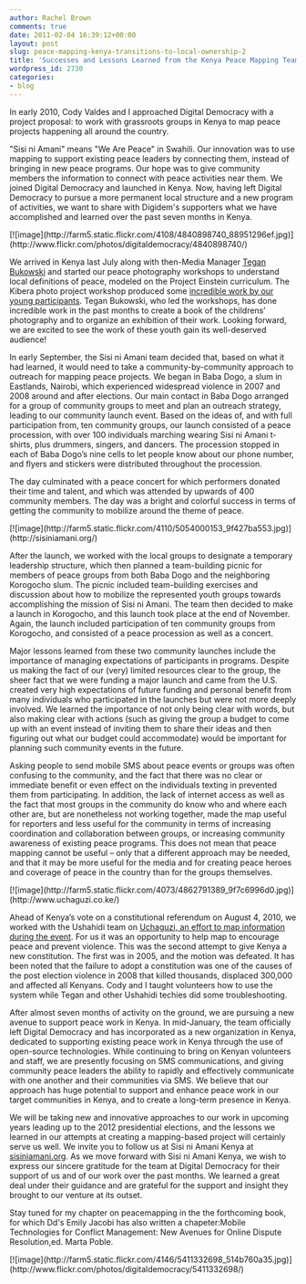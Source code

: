 ```yaml
---
author: Rachel Brown
comments: true
date: 2011-02-04 16:39:12+00:00
layout: post
slug: peace-mapping-kenya-transitions-to-local-ownership-2
title: 'Successes and Lessons Learned from the Kenya Peace Mapping Team '
wordpress_id: 2730
categories:
- blog
---
```

In early 2010, Cody Valdes and I approached Digital Democracy with a project proposal: to work with grassroots groups in Kenya to map peace projects happening all around the country.

"Sisi ni Amani" means "We Are Peace" in Swahili. Our innovation was to use mapping to support existing peace leaders by connecting them, instead of bringing in new peace programs. Our hope was to give community members the information to connect with peace activities near them. We joined Digital Democracy and launched in Kenya. Now, having left Digital Democracy to pursue a more permanent local structure and a new program of activities, we want to share with Digidem's supporters what we have accomplished and learned over the past seven months in Kenya.

<caption id="" align="aligncenter" width="400" caption="Photo by Youth Participant from Project Einstein Kenya Curriculum">[![image](http://farm5.static.flickr.com/4108/4840898740_88951296ef.jpg)](http://www.flickr.com/photos/digitaldemocracy/4840898740/)</caption>

We arrived in Kenya last July along with then-Media Manager [Tegan Bukowski](http://www.teganbukowski.com/) and started our peace photography workshops to understand local definitions of peace, modeled on the Project Einstein curriculum. The Kibera photo project workshop produced some [incredible work by our young participants](http://www.wemappeace.org/photo). Tegan Bukowski, who led the workshops, has done incredible work in the past months to create a book of the childrens’ photography and to organize an exhibition of their work. Looking forward, we are excited to see the work of these youth gain its well-deserved audience!

In early September, the Sisi ni Amani team decided that, based on what it had learned, it would need to take a community-by-community approach to outreach for mapping peace projects. We began in Baba Dogo, a slum in Eastlands, Nairobi, which experienced widespread violence in 2007 and 2008 around and after elections. Our main contact in Baba Dogo arranged for a group of community groups to meet and plan an outreach strategy, leading to our community launch event. Based on the ideas of, and with full participation from, ten community groups, our launch consisted of a peace procession, with over 100 individuals marching wearing Sisi ni Amani t-shirts, plus drummers, singers, and dancers. The procession stopped in each of Baba Dogo’s nine cells to let people know about our phone number, and flyers and stickers were distributed throughout the procession.

The day culminated with a peace concert for which performers donated their time and talent, and which was attended by upwards of 400 community members. The day was a bright and colorful success in terms of getting the community to mobilize around the theme of peace.

<caption id="" align="aligncenter" width="400" caption="Sisi Ni Amani Peace Mapping Training Participants">[![image](http://farm5.static.flickr.com/4110/5054000153_9f427ba553.jpg)](http://sisiniamani.org/)</caption>

After the launch, we worked with the local groups to designate a temporary leadership structure, which then planned a team-building picnic for members of peace groups from both Baba Dogo and the neighboring Korogocho slum. The picnic included team-building exercises and discussion about how to mobilize the represented youth groups towards accomplishing the mission of Sisi ni Amani. The team then decided to make a launch in Korogocho, and this launch took place at the end of November. Again, the launch included participation of ten community groups from Korogocho, and consisted of a peace procession as well as a concert.

Major lessons learned from these two community launches include the importance of managing expectations of participants in programs. Despite us making the fact of our (very) limited resources clear to the group, the sheer fact that we were funding a major launch and came from the U.S. created very high expectations of future funding and personal benefit from many individuals who participated in the launches but were not more deeply involved. We learned the importance of not only being clear with words, but also making clear with actions (such as giving the group a budget to come up with an event instead of inviting them to share their ideas and then figuring out what our budget could accommodate) would be important for planning such community events in the future.

Asking people to send mobile SMS about peace events or groups was often confusing to the community, and the fact that there was no clear or immediate benefit or even effect on the individuals texting in prevented them from participating. In addition, the lack of internet access as well as the fact that most groups in the community do know who and where each other are, but are nonetheless not working together, made the map useful for reporters and less useful for the community in terms of increasing coordination and collaboration between groups, or increasing community awareness of existing peace programs. This does not mean that peace mapping cannot be useful – only that a different approach may be needed, and that it may be more useful for the media and for creating peace heroes and coverage of peace in the country than for the groups themselves.





<caption id="" align="aligncenter" width="400" caption="Uchaguzi: Mapping the Constitutional Referendum">[![image](http://farm5.static.flickr.com/4073/4862791389_9f7c6996d0.jpg)](http://www.uchaguzi.co.ke/)</caption>

Ahead of Kenya’s vote on a constitutional referendum on August 4, 2010, we worked with the Ushahidi team on [Uchaguzi,  an effort to map information during the event](http://blog.ushahidi.com/index.php/2010/08/03/uchaguzi-kenya-video-and-press-release/). For us it was an opportunity to help map to encourage peace and prevent violence. This was the  second attempt to give Kenya a new constitution. The first was in 2005,  and the motion was defeated. It has been noted that the failure to adopt  a constitution was one of the causes of the post election violence in  2008 that killed thousands, displaced 300,000 and affected all Kenyans.  Cody and I taught volunteers how to use the system while Tegan and other Ushahidi  techies did some troubleshooting.

After almost seven months of activity on the ground, we are pursuing a new avenue to support peace work in Kenya. In mid-January, the team officially left Digital Democracy and has incorporated as a new organization in Kenya, dedicated to supporting existing peace work in Kenya through the use of open-source technologies. While continuing to bring on Kenyan volunteers and staff, we are presently focusing on SMS communications, and giving community peace leaders the ability to rapidly and effectively communicate with one another and their communities via SMS. We believe that our approach has huge potential to support and enhance peace work in our target communities in Kenya, and to create a long-term presence in Kenya.

We will be taking new and innovative approaches to our work in upcoming years leading up to the 2012 presidential elections, and the lessons we learned in our attempts at creating a mapping-based project will certainly serve us well. We invite you to follow us at Sisi ni Amani Kenya at [sisiniamani.org](http://www.sisiniamani.org). As we move forward with Sisi ni Amani Kenya, we wish to express our sincere gratitude for the team at Digital Democracy for their support of us and of our work over the past months. We learned a great deal under their guidance and are grateful for the support and insight they brought to our venture at its outset.


  [6]: http://blog.ushahidi.com/index.php/2010/08/03/uchaguzi-kenya-video-and-press-release/
 [7]: http://www.sisiniamani.org
 Stay tuned for my chapter on peacemapping in the the forthcoming book, for which Dd's Emily Jacobi has also written a chapeter:Mobile Technologies for Conflict Management: New Avenues for Online Dispute Resolution,ed. Marta Poble.

<caption id="" align="aligncenter" width="384" caption="Sisi Ni Amani Team with Project Einstein Kenya Youth ">[![image](http://farm5.static.flickr.com/4146/5411332698_514b760a35.jpg)](http://www.flickr.com/photos/digitaldemocracy/5411332698/)</caption>
